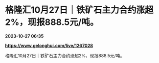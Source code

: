 # 格隆汇10月27日｜铁矿石主力合约涨超2%，现报888.5元/吨。

**2023-10-27 06:35**

**https://www.gelonghui.com/live/1267028**

格隆汇10月27日｜铁矿石主力合约涨超2%，现报888.5元/吨。